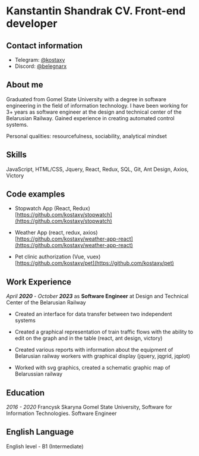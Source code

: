 # Kanstantin Shandrak CV. Front-end developer
## Contact information
* Telegram: [@kostaxy](https://t.me/kostaxy)
* Discord: [@belegnarx](https://discordapp.com/users/311129270078406668)


## About me
Graduated from Gomel State University with a degree in software engineering in the field of information technology. I have been working for 3+ years as software engineer at the design and technical center of the Belarusian Railway. Gained experience in creating automated control systems.

Personal qualities: resourcefulness, sociability, analytical mindset


## Skills

JavaScript, HTML/CSS, Jquery, React, Redux, SQL, Git, Ant Design, Axios, Victory

## Code examples

*  Stopwatch App (React, Redux)  
   [https://github.com/kostaxy/stopwatch](https://github.com/kostaxy/stopwatch)

*  Weather App (react, redux, axios)  
   [https://github.com/kostaxy/weather-app-react](https://github.com/kostaxy/weather-app-react)

*  Pet clinic authorization (Vue, vuex)  
   [https://github.com/kostaxy/pet](https://github.com/kostaxy/pet)

## Work Experience

*April* ***2020*** - *October* ***2023*** as **Software Engineer** at Design and Technical Center of the Belarusian Railway
    
* Created an interface for data transfer between two independent systems

* Created a graphical representation of train traffic flows with the ability to edit on the graph and in the table (react, ant design, victory)

* Created various reports with information about the equipment of Belarusian railway workers with graphical display (jquery, jqgrid, jqplot)

* Worked with svg graphics, created a schematic graphic map of Belarussian railway

## Education

*2016 - 2020* Francysk Skaryna Gomel State University, Software for Information Technologies. Software Engineer

## English Language

English level - B1 (Intermediate)
